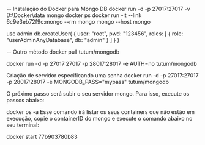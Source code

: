 -- Instalação do Docker para Mongo DB
docker run -d -p 27017:27017 -v D:\Docker\data mongo
docker ps
docker run -it --link 6c9e3eb72f9c:mongo --rm mongo mongo --host mongo

use admin
db.createUser(
  {
    user: "root",
    pwd: "123456",
    roles: [ { role: "userAdminAnyDatabase", db: "admin" } ]
  }
)

-- Outro método
docker pull tutum/mongodb

docker run -d -p 27017:27017 -p 28017:28017 -e AUTH=no tutum/mongodb

Criação de servidor especificando uma senha
docker run -d -p 27017:27017 -p 28017:28017 -e MONGODB_PASS="mypass" tutum/mongodb

O próximo passo será subir o seu servidor mongo. Para isso, execute os passos abaixo:

docker ps -a
Esse comando irá listar os seus containers que não estão em execução, copie o containerID do mongo e execute o comando abaixo no seu terminal:

docker start 77b903780b83

